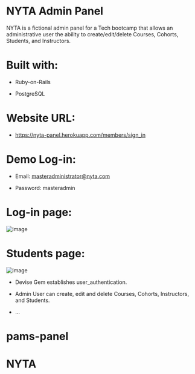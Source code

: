 # NYTA Admin Panel

NYTA is a fictional admin panel for a Tech bootcamp that allows an administrative user the ability to create/edit/delete Courses, Cohorts, Students, and Instructors.

# Built with:

* Ruby-on-Rails

* PostgreSQL

# Website URL:

* https://nyta-panel.herokuapp.com/members/sign_in

# Demo Log-in:

* Email: masteradministrator@nyta.com

* Password: masteradmin

# Log-in page:
![image](https://user-images.githubusercontent.com/35820755/40382970-ad673442-5dcd-11e8-9360-bd8207b75f1e.png)
# Students page:
![image](https://user-images.githubusercontent.com/35820755/40382970-ad673442-5dcd-11e8-9360-bd8207b75f1e.png)

* Devise Gem establishes user_authentication. 

* Admin User can create, edit and delete Courses, Cohorts, Instructors, and Students.

* ...
# pams-panel
# NYTA
